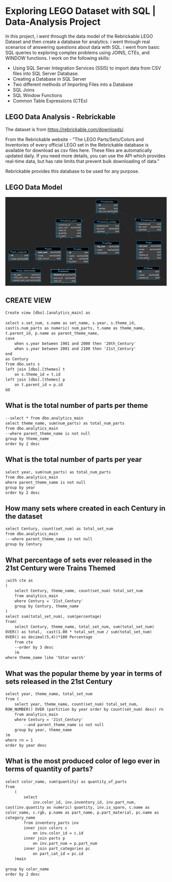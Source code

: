 # Exploring LEGO Dataset with SQL | Data-Analysis Project

In this project, i went through the data model of the Rebrickable LEGO Dataset and then create a database for analytics. i went through real scenarios of answering questions about data with SQL. i went from basic SQL queries to exploring complex problems using JOINS, CTEs, and WINDOW functions.
I work on the following skills:

- Using SQL Server Integration Services (SSIS) to import data from CSV files into SQL Server Database.
- Creating a Database in SQL Server
- Two different methods of Importing Files into a Database
- SQL Joins
- SQL Window Functions
- Common Table Expressions (CTEs)


## LEGO Data Analysis - Rebrickable
The dataset is from https://rebrickable.com/downloads/.

From the Rebrickable website - "The LEGO Parts/Sets/Colors and Inventories of every official LEGO set in the Rebrickable database is available for download as csv files here. These files are automatically updated daily. If you need more details, you can use the API which provides real-time data, but has rate limits that prevent bulk downloading of data."

Rebrickable provides this database to be used for any purpose.

## LEGO Data Model



![](LEGO_DataModeling.png)


## CREATE VIEW

```
Create view [dbo].[analytics_main] as

select s.set_num, s.name as set_name, s.year, s.theme_id, cast(s.num_parts as numeric) num_parts, t.name as theme_name, t.parent_id, p.name as parent_theme_name,
case 
	when s.year between 1901 and 2000 then '20th_Century'
	when s.year between 2001 and 2100 then '21st_Century'
end
as Century
from dbo.sets s
left join [dbo].[themes] t
	on s.theme_id = t.id
left join [dbo].[themes] p
	on t.parent_id = p.id
GO
```



## What is the total number of parts per theme
```
--select * from dbo.analytics_main
select theme_name, sum(num_parts) as total_num_parts 
from dbo.analytics_main
--where parent_theme_name is not null
group by theme_name
order by 2 desc
```


## What is the total number of parts per year

```
select year, sum(num_parts) as total_num_parts 
from dbo.analytics_main
where parent_theme_name is not null
group by year
order by 2 desc
```

## How many sets where created in each Century in the dataset

```
select Century, count(set_num) as total_set_num
from dbo.analytics_main
---where parent_theme_name is not null
group by Century
```

## What percentage of sets ever released in the 21st Century were Trains Themed 

```
;with cte as 
(
	select Century, theme_name, count(set_num) total_set_num
	from analytics_main
	where Century = '21st_Century'
	group by Century, theme_name
)
select sum(total_set_num), sum(percentage)
from(
	select Century, theme_name, total_set_num, sum(total_set_num) OVER() as total,  cast(1.00 * total_set_num / sum(total_set_num) OVER() as decimal(5,4))*100 Percentage
	from cte	
	--order by 3 desc
	)m
where theme_name like '%Star wars%'
```


## What was the popular theme by year in terms of sets released in the 21st Century

```
select year, theme_name, total_set_num
from (
	select year, theme_name, count(set_num) total_set_num, ROW_NUMBER() OVER (partition by year order by count(set_num) desc) rn
	from analytics_main
	where Century = '21st_Century'
		--and parent_theme_name is not null
	group by year, theme_name
)m
where rn = 1	
order by year desc
```


## What is the most produced color of lego ever in terms of quantity of parts?

```
select color_name, sum(quantity) as quantity_of_parts
from 
	(
		select
			inv.color_id, inv.inventory_id, inv.part_num, cast(inv.quantity as numeric) quantity, inv.is_spare, c.name as color_name, c.rgb, p.name as part_name, p.part_material, pc.name as category_name
		from inventory_parts inv
		inner join colors c
			on inv.color_id = c.id
		inner join parts p
			on inv.part_num = p.part_num
		inner join part_categories pc
			on part_cat_id = pc.id
	)main

group by color_name
order by 2 desc
```
